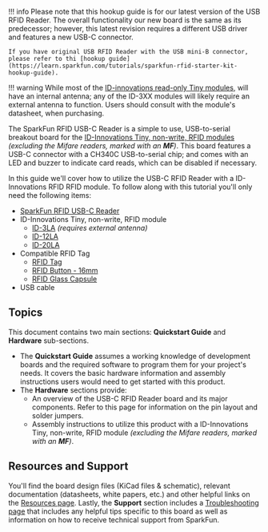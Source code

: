 !!! info
	Please note that this hookup guide is for our latest version of the USB RFID Reader. The overall functionality our new board is the same as its predecessor; however, this latest revision requires a different USB driver and features a new USB-C connector.

	If you have original USB RFID Reader with the USB mini-B connector, please refer to thi [hookup guide](https://learn.sparkfun.com/tutorials/sparkfun-rfid-starter-kit-hookup-guide).


!!! warning
	While most of the [ID-innovations read-only Tiny modules](https://www.id-innovations.com/Modules(non%20write).htm), will have an internal antenna; any of the ID-3XX modules will likely require an external antenna to function. Users should consult with the module's datasheet, when purchasing.



The SparkFun RFID USB-C Reader is a simple to use, USB-to-serial breakout board for the [ID-Innovations Tiny, non-write, RFID modules](https://www.id-innovations.com/Modules(non%20write).htm) *(excluding the Mifare readers, marked with an **MF**)*. This board features a USB-C connector with a CH340C USB-to-serial chip; and comes with an LED and buzzer to indicate card reads, which can be disabled if necessary.

In this guide we'll cover how to utilize the USB-C RFID Reader with a ID-Innovations RFID RFID module. To follow along with this tutorial you'll only need the following items:

- [SparkFun RFID USB-C Reader](https://www.sparkfun.com/sparkfun-rfid-usb-c-reader.html)
- ID-Innovations Tiny, non-write, RFID module
	- [ID-3LA](https://www.sparkfun.com/rfid-reader-id-3la-125-khz.html) *(requires external antenna)*
	- [ID-12LA](https://www.sparkfun.com/rfid-reader-id-12la-125-khz.html)
	- [ID-20LA](https://www.sparkfun.com/rfid-reader-id-20la-125-khz.html)
- Compatible RFID Tag
	- [RFID Tag](https://www.sparkfun.com/rfid-tag-125khz.html)
	- [RFID Button - 16mm](https://www.sparkfun.com/rfid-button-16mm-125khz.html)  
	- [RFID Glass Capsule](https://www.sparkfun.com/rfid-glass-capsule-125khz.html)
- USB cable


## Topics
This document contains two main sections: **Quickstart Guide** and **Hardware** sub-sections.

- The **Quickstart Guide** assumes a working knowledge of development boards and the required software to program them for your project's needs. It covers the basic hardware information and assembly instructions users would need to get started with this product.
- The **Hardware** sections provide:
	- An overview of the USB-C RFID Reader board and its major components. Refer to this page for information on the pin layout and solder jumpers.
	- Assembly instructions to utilize this product with a ID-Innovations Tiny, non-write, RFID module *(excluding the Mifare readers, marked with an **MF**)*.


## Resources and Support
You'll find the board design files (KiCad files & schematic), relevant documentation (datasheets, white papers, etc.) and other helpful links on the [Resources page](./resources.md). Lastly, the **Support** section includes a [Troubleshooting page](./troubleshooting_tips.md) that includes any helpful tips specific to this board as well as information on how to receive technical support from SparkFun.

